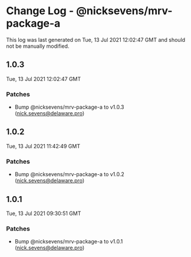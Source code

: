 # Change Log - @nicksevens/mrv-package-a

This log was last generated on Tue, 13 Jul 2021 12:02:47 GMT and should not be manually modified.

<!-- Start content -->

## 1.0.3

Tue, 13 Jul 2021 12:02:47 GMT

### Patches

- Bump @nicksevens/mrv-package-a to v1.0.3 (nick.sevens@delaware.pro)

## 1.0.2

Tue, 13 Jul 2021 11:42:49 GMT

### Patches

- Bump @nicksevens/mrv-package-a to v1.0.2 (nick.sevens@delaware.pro)

## 1.0.1

Tue, 13 Jul 2021 09:30:51 GMT

### Patches

- Bump @nicksevens/mrv-package-a to v1.0.1 (nick.sevens@delaware.pro)
